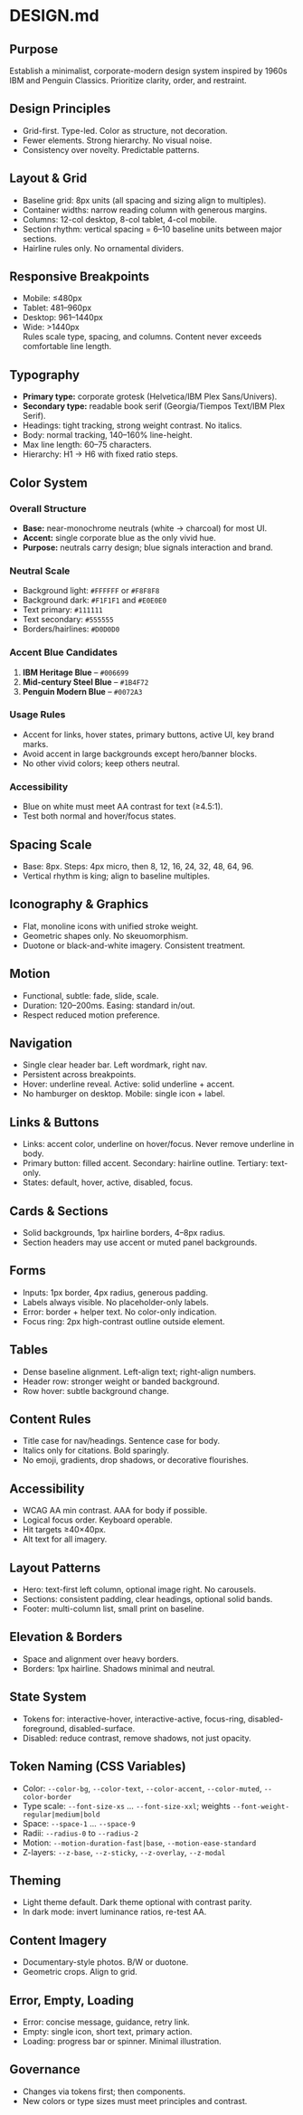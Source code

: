 # DESIGN.md

## Purpose
Establish a minimalist, corporate-modern design system inspired by 1960s IBM and Penguin Classics. Prioritize clarity, order, and restraint.

## Design Principles
- Grid-first. Type-led. Color as structure, not decoration.
- Fewer elements. Strong hierarchy. No visual noise.
- Consistency over novelty. Predictable patterns.

## Layout & Grid
- Baseline grid: 8px units (all spacing and sizing align to multiples).
- Container widths: narrow reading column with generous margins.
- Columns: 12-col desktop, 8-col tablet, 4-col mobile.
- Section rhythm: vertical spacing = 6–10 baseline units between major sections.
- Hairline rules only. No ornamental dividers.

## Responsive Breakpoints
- Mobile: ≤480px  
- Tablet: 481–960px  
- Desktop: 961–1440px  
- Wide: >1440px  
Rules scale type, spacing, and columns. Content never exceeds comfortable line length.

## Typography
- **Primary type:** corporate grotesk (Helvetica/IBM Plex Sans/Univers).
- **Secondary type:** readable book serif (Georgia/Tiempos Text/IBM Plex Serif).
- Headings: tight tracking, strong weight contrast. No italics.
- Body: normal tracking, 140–160% line-height.
- Max line length: 60–75 characters.
- Hierarchy: H1 → H6 with fixed ratio steps.

## Color System

### Overall Structure
- **Base:** near-monochrome neutrals (white → charcoal) for most UI.
- **Accent:** single corporate blue as the only vivid hue.
- **Purpose:** neutrals carry design; blue signals interaction and brand.

### Neutral Scale
- Background light: `#FFFFFF` or `#F8F8F8`
- Background dark: `#F1F1F1` and `#E0E0E0`
- Text primary: `#111111`
- Text secondary: `#555555`
- Borders/hairlines: `#D0D0D0`

### Accent Blue Candidates
1. **IBM Heritage Blue** – `#006699`
2. **Mid-century Steel Blue** – `#1B4F72`
3. **Penguin Modern Blue** – `#0072A3`

### Usage Rules
- Accent for links, hover states, primary buttons, active UI, key brand marks.
- Avoid accent in large backgrounds except hero/banner blocks.
- No other vivid colors; keep others neutral.

### Accessibility
- Blue on white must meet AA contrast for text (≥4.5:1).
- Test both normal and hover/focus states.

## Spacing Scale
- Base: 8px. Steps: 4px micro, then 8, 12, 16, 24, 32, 48, 64, 96.
- Vertical rhythm is king; align to baseline multiples.

## Iconography & Graphics
- Flat, monoline icons with unified stroke weight.
- Geometric shapes only. No skeuomorphism.
- Duotone or black-and-white imagery. Consistent treatment.

## Motion
- Functional, subtle: fade, slide, scale.
- Duration: 120–200ms. Easing: standard in/out.
- Respect reduced motion preference.

## Navigation
- Single clear header bar. Left wordmark, right nav.
- Persistent across breakpoints.
- Hover: underline reveal. Active: solid underline + accent.
- No hamburger on desktop. Mobile: single icon + label.

## Links & Buttons
- Links: accent color, underline on hover/focus. Never remove underline in body.
- Primary button: filled accent. Secondary: hairline outline. Tertiary: text-only.
- States: default, hover, active, disabled, focus.

## Cards & Sections
- Solid backgrounds, 1px hairline borders, 4–8px radius.
- Section headers may use accent or muted panel backgrounds.

## Forms
- Inputs: 1px border, 4px radius, generous padding.
- Labels always visible. No placeholder-only labels.
- Error: border + helper text. No color-only indication.
- Focus ring: 2px high-contrast outline outside element.

## Tables
- Dense baseline alignment. Left-align text; right-align numbers.
- Header row: stronger weight or banded background.
- Row hover: subtle background change.

## Content Rules
- Title case for nav/headings. Sentence case for body.
- Italics only for citations. Bold sparingly.
- No emoji, gradients, drop shadows, or decorative flourishes.

## Accessibility
- WCAG AA min contrast. AAA for body if possible.
- Logical focus order. Keyboard operable.
- Hit targets ≥40×40px.
- Alt text for all imagery.

## Layout Patterns
- Hero: text-first left column, optional image right. No carousels.
- Sections: consistent padding, clear headings, optional solid bands.
- Footer: multi-column list, small print on baseline.

## Elevation & Borders
- Space and alignment over heavy borders.
- Borders: 1px hairline. Shadows minimal and neutral.

## State System
- Tokens for: interactive-hover, interactive-active, focus-ring, disabled-foreground, disabled-surface.
- Disabled: reduce contrast, remove shadows, not just opacity.

## Token Naming (CSS Variables)
- Color: `--color-bg`, `--color-text`, `--color-accent`, `--color-muted`, `--color-border`
- Type scale: `--font-size-xs` … `--font-size-xxl`; weights `--font-weight-regular|medium|bold`
- Space: `--space-1` … `--space-9`
- Radii: `--radius-0` to `--radius-2`
- Motion: `--motion-duration-fast|base`, `--motion-ease-standard`
- Z-layers: `--z-base`, `--z-sticky`, `--z-overlay`, `--z-modal`

## Theming
- Light theme default. Dark theme optional with contrast parity.
- In dark mode: invert luminance ratios, re-test AA.

## Content Imagery
- Documentary-style photos. B/W or duotone.
- Geometric crops. Align to grid.

## Error, Empty, Loading
- Error: concise message, guidance, retry link.
- Empty: single icon, short text, primary action.
- Loading: progress bar or spinner. Minimal illustration.

## Governance
- Changes via tokens first; then components.
- New colors or type sizes must meet principles and contrast.
